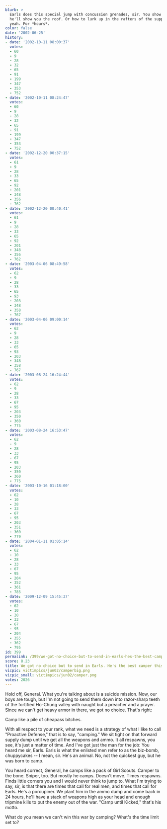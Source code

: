 ```yaml
---
blurb: >
  Earls does this special jump with concussion grenades, sir. You show him a fortress,
  he'll show you the roof. Or how to lurk up in the rafters of the supply room. Oh
  yeah. For *hours*.
color: false
date: '2002-06-25'
history:
- date: '2002-10-11 08:00:37'
  votes:
  - 60
  - 9
  - 28
  - 32
  - 65
  - 91
  - 199
  - 347
  - 353
  - 752
- date: '2002-10-11 08:24:47'
  votes:
  - 60
  - 9
  - 28
  - 32
  - 65
  - 91
  - 199
  - 347
  - 353
  - 752
- date: '2002-12-20 00:37:15'
  votes:
  - 61
  - 9
  - 28
  - 33
  - 65
  - 92
  - 201
  - 348
  - 356
  - 762
- date: '2002-12-20 00:40:41'
  votes:
  - 61
  - 9
  - 28
  - 33
  - 65
  - 92
  - 201
  - 348
  - 356
  - 762
- date: '2003-04-06 08:49:58'
  votes:
  - 62
  - 9
  - 28
  - 33
  - 65
  - 93
  - 203
  - 348
  - 358
  - 767
- date: '2003-04-06 09:00:14'
  votes:
  - 62
  - 9
  - 28
  - 33
  - 65
  - 93
  - 203
  - 348
  - 358
  - 767
- date: '2003-08-24 16:24:44'
  votes:
  - 62
  - 9
  - 28
  - 33
  - 67
  - 95
  - 203
  - 350
  - 360
  - 775
- date: '2003-08-24 16:53:47'
  votes:
  - 62
  - 9
  - 28
  - 33
  - 67
  - 95
  - 203
  - 350
  - 360
  - 775
- date: '2003-10-16 01:18:00'
  votes:
  - 62
  - 10
  - 28
  - 33
  - 67
  - 95
  - 203
  - 351
  - 360
  - 779
- date: '2004-01-11 01:05:14'
  votes:
  - 62
  - 10
  - 28
  - 33
  - 67
  - 95
  - 204
  - 352
  - 361
  - 785
- date: '2009-12-09 15:45:37'
  votes:
  - 62
  - 10
  - 28
  - 33
  - 67
  - 95
  - 204
  - 355
  - 362
  - 795
id: 399
permalink: /399/we-got-no-choice-but-to-send-in-earls-hes-the-best-camper-this-armys-got/
score: 8.23
title: We got no choice but to send in Earls. He's the best camper this army's got.
vicpic: victimpics/jun02/camperbig.png
vicpic_small: victimpics/jun02/camper.png
votes: 2026
---
```


Hold off, General. What you're talking about is a suicide mission. Now,
our boys are tough, but I'm not going to send them down into razor-sharp
teeth of the fortified Ho-Chung valley with naught but a preacher and a
prayer. Since we can't get heavy armor in there, we got no choice.
That's right:

Camp like a pile of cheapass bitches.

With all respect to your rank, what we need is a strategy of what I like
to call "Proactive Defense," that is to say, "camping." We sit tight on
that forward supply dump until we get all the weapons and ammo. It all
respawns, you see, it's just a matter of time. And I've got just the man
for the job: You heard me sir, Earls. Earls is what the enlisted men
refer to as the biz-bomb, chuppycakes -- I mean, sir. He's an animal.
No, not the quickest guy, but he was born to camp.

You heard correct, General, he camps like a pack of Girl Scouts. Camper
to the bone. Sniper, too. But mostly he camps. Doesn't move. Times
respawns. Finds little corners you and I would never think to jump to.
What I'm trying to say, sir, is that there are times that call for real
men, and times that call for Earls. He's a porcupiner. We plant him in
the ammo dump and come back in 24 hours, he'll have a stack of weapons
high as your head and enough tripmine kills to put the enemy out of the
war. "Camp until Kicked," that's his motto.

What do you mean we can't win this war by camping? What's the time limit
set to?